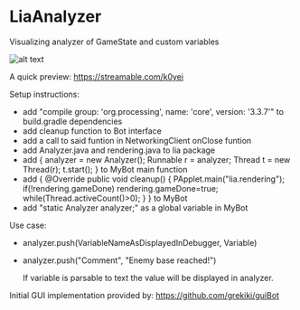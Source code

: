 # LiaAnalyzer
Visualizing analyzer of GameState and custom variables

![alt text](https://i.imgur.com/hqB02ew.png)

A quick preview: https://streamable.com/k0yei

Setup instructions:
- add "compile group: 'org.processing', name: 'core', version: '3.3.7'" to build.gradle dependencies
- add cleanup function to Bot interface
- add a call to said funtion in NetworkingClient onClose funtion
- add Analyzer.java and rendering.java to lia package
- add 	{
			analyzer = new Analyzer();
			Runnable r = analyzer;
			Thread t = new Thread(r);
			t.start();
		} to MyBot main function
- add	{
			@Override
			public void cleanup() {
				PApplet.main("lia.rendering");
				if(!rendering.gameDone)	rendering.gameDone=true;
				while(Thread.activeCount()>0);
			}
		} to MyBot
- add "static Analyzer analyzer;" as a global variable in MyBot

Use case:
- analyzer.push(VariableNameAsDisplayedInDebugger, Variable)
- analyzer.push("Comment", "Enemy base reached!")
	
	If variable is parsable to text the value will be displayed in analyzer.

Initial GUI implementation provided by: https://github.com/grekiki/guiBot
